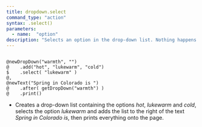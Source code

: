 ```yaml
---
title: dropdown.select
command_type: "action"
syntax: .select()
parameters:
  - name:  "option" 
description: "Selects an option in the drop-down list. Nothing happens if the option passed as an argument does not exist."
---
```


<!--more-->

<pre><code class="language-diff-javascript diff-highlight try-true">
@newDropDown("warmth", "")
@    .add("hot", "lukewarm", "cold")
$    .select( "lukewarm" )
@,
@newText("Spring in Colorado is ")
@    .after( getDropDown("warmth") )
@    .print()
</code></pre>

+ Creates a drop-down list containing the options *hot*, *lukewarm* and *cold*, selects the option *lukewarm* and adds the list to the right of the text *Spring in Colorado is*, then prints everything onto the page.		
